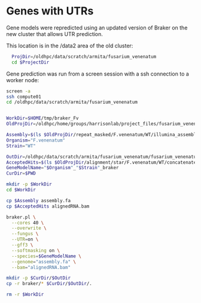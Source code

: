 # Genes with UTRs

Gene models were repredicted using an updated version of Braker
on the new cluster that allows UTR prediction.

This location is in the /data2 area of the old cluster:

```bash
  ProjDir=/oldhpc/data/scratch/armita/fusarium_venenatum
  cd $ProjectDir
```

Gene prediction was run from a screen session with a ssh connection to a worker node:

```bash
screen -a
ssh compute01
cd /oldhpc/data/scratch/armita/fusarium_venenatum


WorkDir=$HOME/tmp/braker_Fv
OldProjDir=/oldhpc/home/groups/harrisonlab/project_files/fusarium_venenatum

Assembly=$(ls $OldProjDir/repeat_masked/F.venenatum/WT/illumina_assembly_ncbi/WT_contigs_softmasked_repeatmasker_TPSI_appended.fa)
Organism="F.venenatum"
Strain="WT"

OutDir=/oldhpc/data/scratch/armita/fusarium_venenatum/fusarium_venenatum/gene_pred/braker/F.venenatum/WT_braker_UTR
AcceptedHits=$(ls $OldProjDir/alignment/star/F.venenatum/WT/concatenated/concatenated.bam)
GeneModelName="$Organism"_"$Strain"_braker
CurDir=$PWD

mkdir -p $WorkDir
cd $WorkDir

cp $Assembly assembly.fa
cp $AcceptedHits alignedRNA.bam

braker.pl \
  --cores 40 \
  --overwrite \
  --fungus \
  --UTR=on \
  --gff3 \
  --softmasking on \
  --species=$GeneModelName \
  --genome="assembly.fa" \
  --bam="alignedRNA.bam"

mkdir -p $CurDir/$OutDir
cp -r braker/* $CurDir/$OutDir/.

rm -r $WorkDir

```
